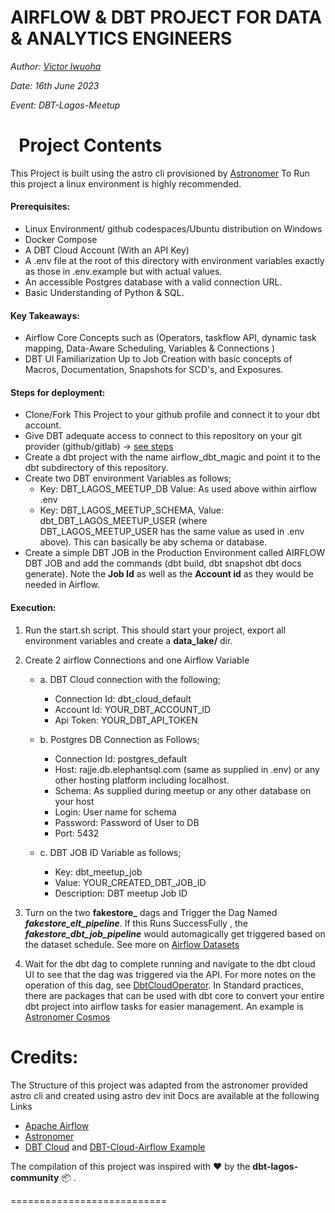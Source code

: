 AIRFLOW & DBT PROJECT FOR DATA & ANALYTICS ENGINEERS
========

*Author: [Victor Iwuoha](https://linkedin.com/in/viciwuoha)*

*Date: 16th June 2023*

*Event: DBT-Lagos-Meetup*

&nbsp;
Project Contents
================
This Project is built using the astro cli provisioned by [Astronomer](https://docs.astronomer.io/)
To Run this project a linux environment is highly recommended.


#### Prerequisites:

- Linux Environment/ github codespaces/Ubuntu distribution on Windows
- Docker Compose
- A DBT Cloud Account (With an API Key)
- A .env file at the root of this directory with environment variables exactly as those in .env.example but with actual values.
- An accessible Postgres database with a valid connection URL.
- Basic Understanding of Python & SQL.

#### Key Takeaways:
- Airflow Core Concepts such as (Operators, taskflow API, dynamic task mapping, Data-Aware Scheduling, Variables & Connections )
- DBT UI Familiarization Up to Job Creation with basic concepts of Macros, Documentation, Snapshots for SCD's, and Exposures.

#### Steps for deployment:

- Clone/Fork This Project to your github profile and connect it to your dbt account.
- Give DBT adequate access to connect to this repository on your git provider (github/gitlab) -> [see steps](https://docs.getdbt.com/docs/cloud/git/connect-github)
- Create a dbt project with the name airflow_dbt_magic and point it to the dbt subdirectory of this repository.
- Create two DBT environment Variables as follows;
    - Key: DBT_LAGOS_MEETUP_DB Value: As used above within airflow .env
    - Key: DBT_LAGOS_MEETUP_SCHEMA, Value: dbt_DBT_LAGOS_MEETUP_USER (where DBT_LAGOS_MEETUP_USER has the same value as used in .env above). This can basically be aby schema or database.
- Create a simple DBT JOB in the Production Environment called AIRFLOW DBT JOB and add the commands (dbt build, dbt snapshot dbt docs generate). Note the **Job Id** as well as the **Account id** as they would be needed in Airflow.


#### Execution:

1. Run the start.sh script. This should start your project, export all environment variables and create a **data_lake/** dir.
2. Create 2 airflow Connections and one Airflow Variable
    -  a. DBT Cloud connection with the following;
        -   Connection Id: dbt_cloud_default
        -   Account Id: YOUR_DBT_ACCOUNT_ID
        -   Api Token: YOUR_DBT_API_TOKEN
    &nbsp;

    -  b. Postgres DB Connection as Follows;
        - Connection Id: postgres_default
        - Host: rajje.db.elephantsql.com (same as supplied in .env) or any other hosting platform including localhost.
        - Schema: As supplied during meetup or any other database on your host
        - Login: User name for schema
        - Password: Password of User to DB
        - Port: 5432
    &nbsp;

    -   c. DBT JOB ID Variable as follows;
        - Key: dbt_meetup_job
        - Value: YOUR_CREATED_DBT_JOB_ID
        - Description: DBT meetup Job ID

3. Turn on the two **fakestore_** dags and Trigger the Dag Named _**fakestore_elt_pipeline**_. If this Runs SuccessFully , the _**fakestore_dbt_job_pipeline**_ would automagically get triggered based on the dataset schedule. See more on [Airflow Datasets](https://airflow.apache.org/docs/apache-airflow/stable/authoring-and-scheduling/datasets.html)


4. Wait for the dbt dag to complete running and navigate to the dbt cloud UI to see that the dag was triggered via the API. For more notes on the operation of this dag, see [DbtCloudOperator](https://airflow.apache.org/docs/apache-airflow-providers-dbt-cloud/stable/operators.html). In Standard practices, there are packages that can be used with dbt core to convert your entire dbt project into airflow tasks for easier management. An example is [Astronomer Cosmos](https://github.com/astronomer/astronomer-cosmos)

Credits:
===========================

The Structure of this project was adapted from the astronomer provided astro cli and created using astro dev init
Docs are available at the following Links

- [Apache Airflow]()
- [Astronomer](https://docs.astronomer.io/)
- [DBT Cloud](https://docs.getdbt.com/) and [DBT-Cloud-Airflow Example](https://docs.getdbt.com/guides/orchestration/airflow-and-dbt-cloud/1-airflow-and-dbt-cloud)

The compilation of this project was inspired with ❤️ by the **dbt-lagos-community** 📦 .


===========================